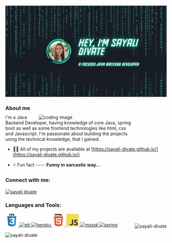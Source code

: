 ![logo](https://github.com/Sayali-Divate/Sayali-Divate/blob/master/Banner.png)

<h3 align="left", style="margin-bottom:10px">About me</h3>

<img align="right" alt="coding image" width="400px" src="https://raw.githubusercontent.com/TheDudeThatCode/TheDudeThatCode/master/Assets/Developer.gif">

<div align="left" style="width:400px">I'm a Java Backend Developer, having knowledge of core Java, spring boot as well as some frontend technologies like html, css and Javascript. I'm passionate about building the projects using the technical knowledge, that I gained.</div>

- 👨‍💻 All of my projects are available at [https://sayali-divate.github.io/](https://sayali-divate.github.io/)

- ⚡ Fun fact :---- **Funny in sarcastic way...**

<h3 align="left">Connect with me:</h3>
<p align="left" >
<a href="https://linkedin.com/in/sayali divate" target="blank"><img align="center" src="https://raw.githubusercontent.com/rahuldkjain/github-profile-readme-generator/master/src/images/icons/Social/linked-in-alt.svg" alt="sayali divate" height="30" width="40" /></a>
</p>

<h3 align="left">Languages and Tools:</h3>
<p><img align="right" style="margin-top:30px" src="https://github-readme-streak-stats.herokuapp.com/?user=sayali-divate&" alt="sayali-divate" /></p>
<p align="left"> <a href="https://www.w3schools.com/css/" target="_blank" rel="noreferrer"> <img src="https://raw.githubusercontent.com/devicons/devicon/master/icons/css3/css3-original-wordmark.svg" alt="css3" width="40" height="40"/> </a> <a href="https://git-scm.com/" target="_blank" rel="noreferrer"> <img src="https://www.vectorlogo.zone/logos/git-scm/git-scm-icon.svg" alt="git" width="40" height="40"/> </a> <a href="https://heroku.com" target="_blank" rel="noreferrer"> <img src="https://www.vectorlogo.zone/logos/heroku/heroku-icon.svg" alt="heroku" width="40" height="40"/> </a> <a href="https://www.w3.org/html/" target="_blank" rel="noreferrer"> <img src="https://raw.githubusercontent.com/devicons/devicon/master/icons/html5/html5-original-wordmark.svg" alt="html5" width="40" height="40"/> </a> <a href="https://developer.mozilla.org/en-US/docs/Web/JavaScript" target="_blank" rel="noreferrer"> <img src="https://raw.githubusercontent.com/devicons/devicon/master/icons/javascript/javascript-original.svg" alt="javascript" width="40" height="40"/> </a> <a href="https://www.microsoft.com/en-us/sql-server" target="_blank" rel="noreferrer"> <img src="https://www.svgrepo.com/show/303229/microsoft-sql-server-logo.svg" alt="mssql" width="40" height="40"/> </a> <a href="https://spring.io/" target="_blank" rel="noreferrer"> <img src="https://www.vectorlogo.zone/logos/springio/springio-icon.svg" alt="spring" width="40" height="40"/> </a> </p>

<p><img align="center" src="https://github-readme-stats.vercel.app/api/top-langs?username=sayali-divate&show_icons=true&locale=en&layout=compact" alt="sayali-divate" /></p>


